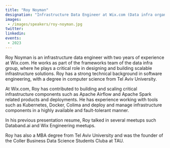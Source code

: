 ```yaml
---
title: "Roy Noyman"
designation: "Infrastructure Data Engineer at Wix.com (Data infra organziation)"
images:
 - /images/speakers/roy-noyman.jpg
twitter: 
linkedin: 
events:
 - 2023
---
```


Roy Noyman is an infrastructure data engineer with two years of experience at Wix.com. He works as part of the frameworks team of the data infra group, where he plays a critical role in designing and building scalable infrastructure solutions. Roy has a strong technical background in software engineering, with a degree in computer science from Tel Aviv University.

At Wix.com, Roy has contributed to building and scaling critical infrastructure components such as Apache Airflow and Apache Spark related products and deployments. He has experience working with tools such as Kubernetes, Docker, Colima and deploy and manage infrastructure components in a highly available and fault-tolerant manner.

In his previous presentation resume, Roy talked in several meetups such Databand.ai and Wix Engineering meetups.

Roy has also a MBA degree from Tel Aviv University and was the founder of the Coller Business Data Science Students Cluba at TAU.

